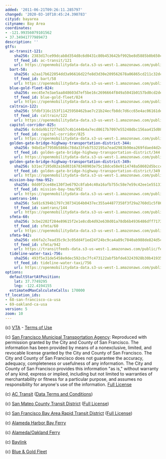 ```yaml
---
added: '2011-06-21T09:26:11.285797'
changed: '2020-03-10T10:45:24.390783'
cityid: bayarea
cityname: Bay Area
coordinates:
- -121.99356079101562
- 37.34941777989473
description: ''
gtfs:
  ac-transit-121:
    sha256: 2383d17ce99dcab8d354d8c6d0431c80b453642bf992be8d5885b0b650c40ed9
    tf_feed_id: ac-transit/121
    url: https://openmobilitydata-data.s3-us-west-1.amazonaws.com/public/feeds/ac-transit/121/20190809/gtfs.zip
  bart-58:
    sha256: a2aa17b622054dd3a96616d22fe8d3d30e209562678a06865cd211c32dc1caad
    tf_feed_id: bart/58
    url: https://openmobilitydata-data.s3-us-west-1.amazonaws.com/public/feeds/bart/58/20200218/gtfs.zip
  blue-gold-fleet-824:
    sha256: eec45e7e3ae5aa848603d7ef5be16c2696664f849a5041b0157bd0cd2dee61b5
    tf_feed_id: blue-gold-fleet/824
    url: https://openmobilitydata-data.s3-us-west-1.amazonaws.com/public/feeds/blue-gold-fleet/824/20200308/gtfs.zip
  caltrain-122:
    sha256: 5fdbf316c153f11425958462bae7c21b24ecfb8dc7d6cc65e4ac06161de6e93b
    tf_feed_id: caltrain/122
    url: https://openmobilitydata-data.s3-us-west-1.amazonaws.com/public/feeds/caltrain/122/20200224/gtfs.zip
  capitol-corridor-825:
    sha256: 6c6da9b17277eb57c4b1444b4a7ecd8617b7097e55248dbc156aa415d081d0a2
    tf_feed_id: capitol-corridor/825
    url: https://openmobilitydata-data.s3-us-west-1.amazonaws.com/public/feeds/capitol-corridor/825/20190618/gtfs.zip
  golden-gate-bridge-highway-transportation-district-344:
    sha256: 94bd1ef7950b5866c78da33feb7532195a7ead2983b90ea269fdaed4d2c2090d
    tf_feed_id: golden-gate-bridge-highway-transportation-district/344
    url: https://openmobilitydata-data.s3-us-west-1.amazonaws.com/public/feeds/golden-gate-bridge-highway-transportation-district/344/20200309/gtfs.zip
  golden-gate-bridge-highway-transportation-district-349:
    sha256: b31ec7195d02a16d031678348903e75c18dce58e9114748a58602d5bcccce6ce
    tf_feed_id: golden-gate-bridge-highway-transportation-district/349
    url: https://openmobilitydata-data.s3-us-west-1.amazonaws.com/public/feeds/golden-gate-bridge-highway-transportation-district/349/20200308/gtfs.zip
  mission-bay-tma-952:
    sha256: 0dd0f2ce48e130f3e6792c8fab4c40a16afb755c58e7e59c42ee1e55131c206b
    tf_feed_id: mission-bay-tma/952
    url: https://openmobilitydata-data.s3-us-west-1.amazonaws.com/public/feeds/mission-bay-tma/952/20200111/gtfs.zip
  samtrans-144:
    sha256: 5a91c6394b1797c30734164b0437ec355a44877358f3f29a2760d1c5f869424d
    tf_feed_id: samtrans/144
    url: https://openmobilitydata-data.s3-us-west-1.amazonaws.com/public/feeds/samtrans/144/20200225/gtfs.zip
  sfmta-60:
    sha256: 3cbe2202f284e89615f2e1e8cdb4d92e630d01a78db6b4936486dff71732dab1
    tf_feed_id: sfmta/60
    url: https://openmobilitydata-data.s3-us-west-1.amazonaws.com/public/feeds/sfmta/60/20200219/gtfs.zip
  sfmta-942:
    sha256: eb6fa2c7ead35c9c3c05dd4f1ed24f24bc9ca4a89c7840ab988de824d5cb1208
    tf_feed_id: sfmta/942
    url: https://transitfeeds-data.s3-us-west-1.amazonaws.com/public/feeds/sfmta/942/20180815/gtfs.zip
  tideline-water-taxi-756:
    sha256: 493f5e31de5458e9dec592cbc7fc473122abf5bfde63243928b30b419356f0b2
    tf_feed_id: tideline-water-taxi/756
    url: https://openmobilitydata-data.s3-us-west-1.amazonaws.com/public/feeds/tideline-water-taxi/756/20200219/gtfs.zip
options:
  defaultStartAtPosition:
    lat: 37.7749295
    lng: -122.4194155
  estimatedMaxCalculateCalls: 170000
tf_location_ids:
- 68-san-francisco-ca-usa
- 69-oakland-ca-usa
version: 5
zoom: 10
---
```


(c) [VTA](http://www.vta.org/) - [Terms of Use](http://www.vta.org/dev/tou/)

(c) [San Francisco Municipal Transportation Agency](http://www.sfmta.com/): Reproduced with permission granted by the City and County of San Francisco. The information has been provided by means of a nonexclusive, limited, and revocable license granted by the City and County of San Francisco. The City and County of San Francisco does not guarantee the accuracy, adequacy, completeness or usefulness of any information. The City and County of San Francisco provides this information "as is," without warranty of any kind, express or implied, including but not limited to warranties of merchantability or fitness for a particular purpose, and assumes no responsibility for anyone's use of the information. [Full License](http://www.sfmta.com/cms/asite/transitdata.htm)

(c) [AC Transit](http://www.actransit.org/) ([Data Terms and Conditions](http://www.actransit.org/data-terms-and-conditions/))

(c) [San Mateo County Transit District](http://www.smctd.com/) ([Full License](http://www.smctd.com/dla.html))

(c) [San Francisco Bay Area Rapid Transit District](http://www.bart.gov/) ([Full License](http://www.bart.gov/dev/schedules/license.htm))

(c) [Alameda Harbor Bay Ferry](http://www.alamedaharborbayferry.com/)

(c) [Alameda/Oakland Ferry](http://www.eastbayferry.com/)

(c) [Baylink](http://www.baylinkferry.com/)

(c) [Blue & Gold Fleet](http://www.blueandgoldfleet.com/)
